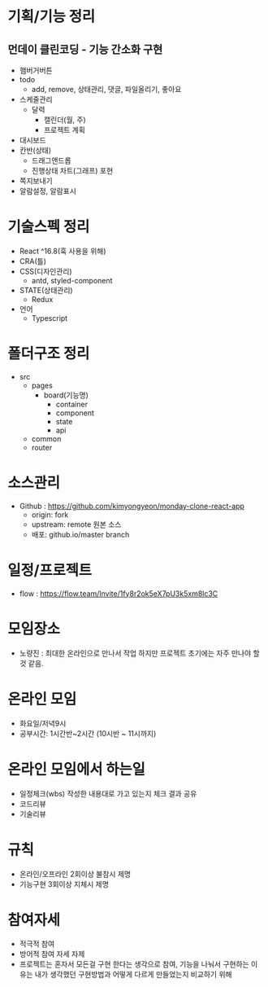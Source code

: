 # 기획/기능 정리
## 먼데이 클린코딩 - 기능 간소화 구현 
- 햄버거버튼
- todo 
	- add, remove, 상태관리, 댓글, 파일올리기, 좋아요
- 스케줄관리 
	- 달력
		- 캘린더(월, 주)
		- 프로젝트 계획 
- 대시보드 
- 칸반(상태)
	- 드래그앤드롭 
	- 진행상태 차트(그래프) 포현 
- 쪽지보내기 
- 알람설정, 알람표시 

# 기술스펙 정리
- React ^16.8(훅 사용을 위해)
- CRA(틀)
- CSS(디자인관리)
	- antd, styled-component
- STATE(상태관리)
	- Redux
- 언어 
	- Typescript 

# 폴더구조 정리
- src
	- pages 
		- board(기능명) 	
			- container
			- component 
			- state 
			- api 
	- common 
	- router 

# 소스관리 
- Github : https://github.com/kimyongyeon/monday-clone-react-app
	- origin: fork
	- upstream: remote 원본 소스 
	- 배포: github.io/master branch 
	
# 일정/프로젝트 
- flow : https://flow.team/Invite/1fy8r2ok5eX7pU3k5xm8lc3C

# 모임장소 
- 노량진 : 최대한 온라인으로 만나서 작업 하지만 프로젝트 초기에는 자주 만나야 할것 같음.

# 온라인 모임
- 화요일/저녁9시 
- 공부시간: 1시간반~2시간 (10시반 ~ 11시까지)

# 온라인 모임에서 하는일 
- 일정체크(wbs) 작성한 내용대로 가고 있는지 체크 결과 공유  
- 코드리뷰 
- 기술리뷰 

# 규칙 
- 온라인/오프라인 2회이상 불참시 제명
- 기능구현 3회이상 지체시 제명 

# 참여자세
- 적극적 참여
- 방어적 참여 자세 자제 
- 프로젝트는 혼자서 모든걸 구현 한다는 생각으로 참여, 
  기능을 나눠서 구현하는 이유는 내가 생각했던 구현방법과 어떻게 다르게 만들었는지 비교하기 위해

	
